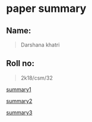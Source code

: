  # paper summary


 ## Name:
 >Darshana khatri

 ## Roll no:
 >2k18/csm/32


 [summary1](./summary1/readm.md)

 [summary2](./summary2/readm2.md)

 [summary3](./summary3/readm3.md)